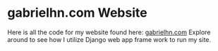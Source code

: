 # gabrielhn.com Website
Here is all the code for my website found here: <a href="gabrielhn.com" >gabrielhn.com</a>
Explore around to see how I utilize Django web app frame work to run my site.
